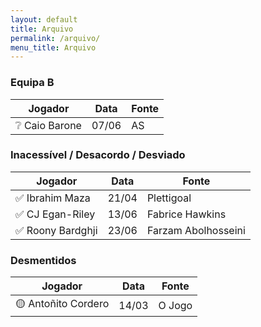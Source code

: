 ```yaml
---
layout: default
title: Arquivo
permalink: /arquivo/
menu_title: Arquivo
---
```


### Equipa B

| Jogador       | Data     | Fonte |
|---------------|----------|-------|
| ❔ Caio Barone | 07/06    | AS    |

### Inacessível / Desacordo / Desviado

| Jogador              | Data   | Fonte              |
|----------------------|--------|--------------------|
| ✅ Ibrahim Maza      | 21/04  | Plettigoal         |
| ✅ CJ Egan-Riley     | 13/06  | Fabrice Hawkins    |
| ✅ Roony Bardghji    | 23/06  | Farzam Abolhosseini|

### Desmentidos

| Jogador             | Data   | Fonte    |
|---------------------|--------|----------|
| 🟡 Antoñito Cordero | 14/03  | O Jogo   |
